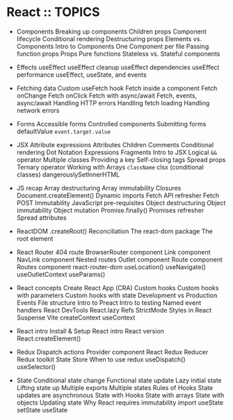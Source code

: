 # React :: TOPICS

* Components
  Breaking up components
  Children props
  Component lifecycle
  Conditional rendering
  Destructuring props
  Elements vs. Components
  Intro to Components
  One Component per file
  Passing function props
  Props
  Pure functions
  Stateless vs. Stateful components

* Effects
  useEffect
  useEffect cleanup
  useEffect dependencies
  useEffect performance
  useEffect, useState, and events

* Fetching data
  Custom useFetch hook
  Fetch inside a component
  Fetch onChange
  Fetch onClick
  Fetch with async/await
  Fetch, events, async/await
  Handling HTTP errors
  Handling fetch loading
  Handling network errors

* Forms
  Accessible forms
  Controlled components
  Submitting forms
  defaultValue
  `event.target.value`

* JSX
  Attribute expressions
  Attributes
  Children
  Comments
  Conditional rendering
  Dot Notation
  Expressions
  Fragments
  Intro to JSX
  Logical `&&` operator
  Multiple classes
  Providing a key
  Self-closing tags
  Spread props
  Ternary operator
  Working with Arrays
  `className`
  clsx (conditional classes)
  dangerouslySetInnerHTML

* JS recap
  Array destructuring
  Array immutability
  Closures
  Document.createElement()
  Dynamic imports
  Fetch API refresher
  Fetch POST
  Immutability
  JavaScript pre-requisites
  Object destructuring
  Object immutability
  Object mutation
  Promise.finally()
  Promises refresher
  Spread attributes

* ReactDOM
  .createRoot()
  Reconciliation
  The react-dom package
  The root element

* React Router
  404 route
  BrowserRouter component
  Link component
  NavLink component
  Nested routes
  Outlet component
  Route component
  Routes component
  react-router-dom
  useLocation()
  useNavigate()
  useOutletContext
  useParams()

* React concepts
  Create React App (CRA)
  Custom hooks
  Custom hooks with parameters
  Custom hooks with state
  Development vs Production
  Events
  File structure
  Intro to Preact
  Intro to testing
  Named event handlers
  React DevTools
  React.lazy
  Refs
  StrictMode
  Styles in React
  Suspense
  Vite
  createContext
  useContext

* React intro
  Install & Setup
  React intro
  React version
  React.createElement()

* Redux
  Dispatch actions
  Provider component
  React Redux
  Reducer
  Redux toolkit
  State
  Store
  When to use redux
  useDispatch()
  useSelector()

* State
  Conditional state change
  Functional state update
  Lazy initial state
  Lifting state up
  Multiple exports
  Multiple states
  Rules of Hooks
  State updates are asynchronous
  State with Hooks
  State with arrays
  State with objects
  Updating state
  Why React requires immutability
  import useState
  setState
  useState
